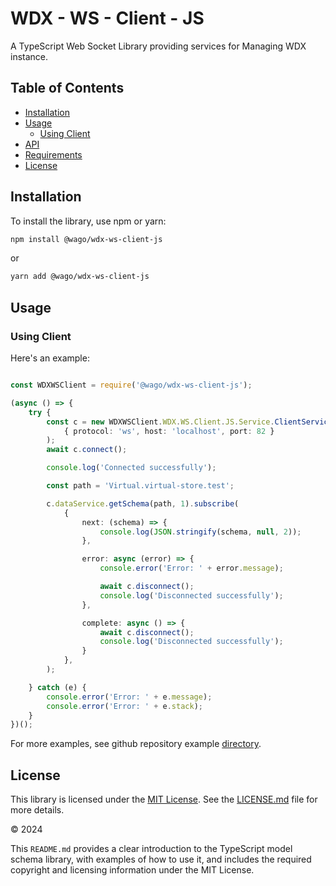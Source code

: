 # WDX - WS - Client - JS

A TypeScript Web Socket Library providing services for Managing WDX instance.

## Table of Contents

- [Installation](#installation)
- [Usage](#usage)
  - [Using Client](#using-client)
- [API](docs/modules.md)
- [Requirements](#Requirements)
- [License](#license)

## Installation

To install the library, use npm or yarn:

```bash
npm install @wago/wdx-ws-client-js
```

or

```bash
yarn add @wago/wdx-ws-client-js
```

## Usage

### Using Client

Here's an example:

```typescript

const WDXWSClient = require('@wago/wdx-ws-client-js');

(async () => {
    try {
        const c = new WDXWSClient.WDX.WS.Client.JS.Service.ClientService(
            { protocol: 'ws', host: 'localhost', port: 82 }
        );
        await c.connect();

        console.log('Connected successfully');

        const path = 'Virtual.virtual-store.test';

        c.dataService.getSchema(path, 1).subscribe(
            {
                next: (schema) => {
                    console.log(JSON.stringify(schema, null, 2));
                },

                error: async (error) => {
                    console.error('Error: ' + error.message);

                    await c.disconnect();
                    console.log('Disconnected successfully');
                },

                complete: async () => {
                    await c.disconnect();
                    console.log('Disconnected successfully');
                }
            },
        );

    } catch (e) {
        console.error('Error: ' + e.message);
        console.error('Error: ' + e.stack);
    }
})();
```


For more examples, see github repository example [directory](examples).

## License

This library is licensed under the [MIT License](https://en.wikipedia.org/wiki/MIT_License). See the [LICENSE.md](LICENSE.md) file for more details.

© 2024 

This `README.md` provides a clear introduction to the TypeScript model schema library, with examples of how to use it, and includes the required copyright and licensing information under the MIT License.